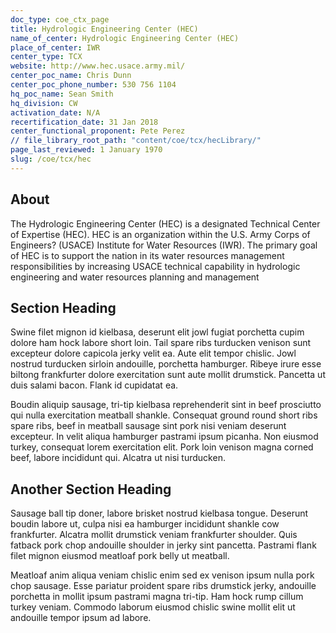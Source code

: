 ```yaml
---
doc_type: coe_ctx_page 
title: Hydrologic Engineering Center (HEC)  
name_of_center: Hydrologic Engineering Center (HEC)  
place_of_center: IWR
center_type: TCX
website: http://www.hec.usace.army.mil/
center_poc_name: Chris Dunn
center_poc_phone_number: 530 756 1104
hq_poc_name: Sean Smith
hq_division: CW
activation_date: N/A
recertification_date: 31 Jan 2018
center_functional_proponent: Pete Perez
// file_library_root_path: "content/coe/tcx/hecLibrary/" 
page_last_reviewed: 1 January 1970 
slug: /coe/tcx/hec
---
```


## About 

The Hydrologic Engineering Center (HEC) is a designated Technical Center of Expertise (HEC). HEC is an organization within the U.S. Army Corps of Engineers? (USACE) Institute for Water Resources (IWR). The primary goal of HEC is to support the nation in its water resources management responsibilities by increasing USACE technical capability in hydrologic engineering and water resources planning and management 

 ## Section Heading 

 Swine filet mignon id kielbasa, deserunt elit jowl fugiat porchetta cupim dolore ham hock labore short loin. Tail spare ribs turducken venison sunt excepteur dolore capicola jerky velit ea. Aute elit tempor chislic. Jowl nostrud turducken sirloin andouille, porchetta hamburger. Ribeye irure esse biltong frankfurter dolore exercitation sunt aute mollit drumstick. Pancetta ut duis salami bacon. Flank id cupidatat ea. 

 Boudin aliquip sausage, tri-tip kielbasa reprehenderit sint in beef prosciutto qui nulla exercitation meatball shankle. Consequat ground round short ribs spare ribs, beef in meatball sausage sint pork nisi veniam deserunt excepteur. In velit aliqua hamburger pastrami ipsum picanha. Non eiusmod turkey, consequat lorem exercitation elit. Pork loin venison magna corned beef, labore incididunt qui. Alcatra ut nisi turducken. 

 ## Another Section Heading 

 Sausage ball tip doner, labore brisket nostrud kielbasa tongue. Deserunt boudin labore ut, culpa nisi ea hamburger incididunt shankle cow frankfurter. Alcatra mollit drumstick veniam frankfurter shoulder. Quis fatback pork chop andouille shoulder in jerky sint pancetta. Pastrami flank filet mignon eiusmod meatloaf pork belly ut meatball. 

 Meatloaf anim aliqua veniam chislic enim sed ex venison ipsum nulla pork chop sausage. Esse pariatur proident spare ribs drumstick jerky, andouille porchetta in mollit ipsum pastrami magna tri-tip. Ham hock rump cillum turkey veniam. Commodo laborum eiusmod chislic swine mollit elit ut andouille tempor ipsum ad labore. 

